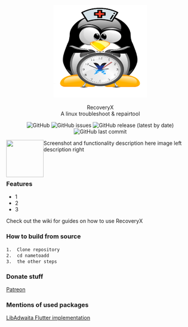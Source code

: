 <p align="center">
  <img src="./projectx.png" width="250" height="250"/>
</p>
<div align="center">RecoveryX</div>
<div align="center">A linux troubleshoot & repairtool</div>
<div align="center">

![GitHub](https://img.shields.io/github/license/cookiesource/RecoveryX)
![GitHub issues](https://img.shields.io/github/issues/cookiesource/RecoveryX)
![GitHub release (latest by date)](https://img.shields.io/github/v/release/cookiesource/RecoveryX)
![GitHub last commit](https://img.shields.io/github/last-commit/cookiesource/RecoveryX)

</div>
<img align="left" width="100" height="100" src="http://www.fillmurray.com/100/100">

Screenshot and functionality description here image left description right
<br> </br>
<br> </br>

### Features
 - 1
 - 2
 - 3 
 
Check out the wiki for guides on how to use RecoveryX

### How to build from source

```
1.  Clone repository
2.  cd nametoadd
3.  the other steps
```

### Donate stuff
[Patreon](https://patreon.com/rebornos)

### Mentions of used packages
[LibAdwaita Flutter implementation](https://github.com/gtk-flutter/libadwaita)

